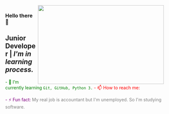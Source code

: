 <img src="https://media.giphy.com/media/0FHJ363Octui8Emuul/giphy.gif" align="right" width="400" height="250">

### Hello there 👋
## Junior Developer | _I'm in learning process._



<font color="green">- 🌱 I’m currently learning ```Git, GitHub, Python 3.``` </font>
<font color="red">- 📫 How to reach me: </font>

<font color="purple">- ⚡ Fun fact: </font> <font color="grey">My real job is accountant but I'm unemployed. So I'm studying software. </font>


<!--
**MustafaTuncel/MustafaTuncel** is a ✨ _special_ ✨ repository because its `README.md` (this file) appears on your GitHub profile.

Here are some ideas to get you started:

- 🔭 I’m currently working on ...
- 🌱 I’m currently learning ...
- 👯 I’m looking to collaborate on ...
- 🤔 I’m looking for help with ...
- 💬 Ask me about ...
- 📫 How to reach me: ...
- 😄 Pronouns: ...
- ⚡ Fun fact: ...
-->


<!--
- 🌱 I’m currently learning ```Git, GitHub, Python 3.```


![Github stats 1](https://github-readme-stats.vercel.app/api?username=MustafaTuncel&show_icons=true&theme=gradient) 
-->


<!--
LİNK VERME <a href="https://twitter.com/MustafaTuncel93">Mustafa TUNCEL Twitter</a>
-->
